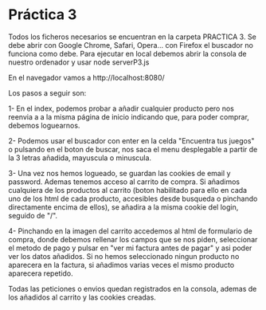 # Práctica 3

Todos los ficheros necesarios se encuentran en la carpeta PRACTICA 3.
Se debe abrir con Google Chrome, Safari, Opera... con Firefox el buscador no funciona como debe.
Para ejecutar en local debemos abrir la consola de nuestro ordenador y usar node serverP3.js

En el navegador vamos a http://localhost:8080/

Los pasos a seguir son:

  1- En el index, podemos probar a añadir cualquier producto pero nos reenvia a a la misma página de inicio indicando que, para poder comprar, debemos loguearnos.

  2- Podemos usar el buscador con enter en la celda "Encuentra tus juegos" o pulsando en el boton de buscar, nos saca el menu desplegable a partir de la 3 letras añadida, mayuscula o minuscula.

  3- Una vez nos hemos logueado, se guardan las cookies de email y password. Ademas tenemos acceso al carrito de compra. Si añadimos cualquiera de los productos al carrito (boton habilitado para ello en cada uno de los html de cada producto, accesibles desde busqueda o pinchando directamente encima de ellos), se añadira a la misma cookie del login, seguido de "/".

  4- Pinchando en la imagen del carrito accedemos al html de formulario de compra, donde debemos rellenar los campos que se nos piden, seleccionar el metodo de pago y pulsar en "ver mi factura antes de pagar" y asi poder ver los datos añadidos. Si no hemos seleccionado ningun producto no aparecera en la factura, si añadimos varias veces el mismo producto aparecera repetido.

  Todas las peticiones o envios quedan registrados en la consola, ademas de los añadidos al carrito y las cookies creadas.
